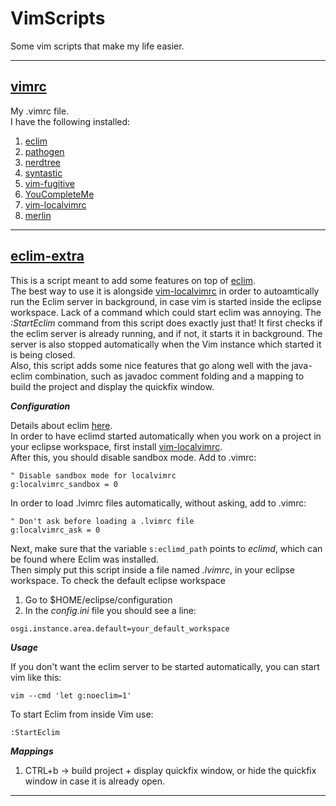 # VimScripts
Some vim scripts that make my life easier.
<hr>

## [vimrc](vimrc)
My .vimrc file.<br>
I have the following installed:
1. [eclim](https://github.com/ervandew/eclim)
2. [pathogen](https://github.com/tpope/vim-pathogen)
3. [nerdtree](https://github.com/scrooloose/nerdtree)
4. [syntastic](https://github.com/vim-syntastic/syntastic)
5. [vim-fugitive](https://github.com/tpope/vim-fugitive)
6. [YouCompleteMe](https://github.com/Valloric/YouCompleteMe)
7. [vim-localvimrc](https://github.com/embear/vim-localvimrc)
8. [merlin](https://github.com/ocaml/merlin)
<hr>

## [eclim-extra](eclim-extra)
This is a script meant to add some features on top of [eclim](https://github.com/ervandew/eclim).<br>
The best way to use it is alongside [vim-localvimrc](https://github.com/embear/vim-localvimrc) in order to autoamtically run the Eclim
server in background, in case vim is started inside the eclipse workspace. Lack of a command which could start eclim was annoying.
The *:StartEclim* command from this script does exactly just that! It first checks if the eclim server is already running, and if not,
it starts it in background. The server is also stopped automatically when the Vim instance which started it is being closed.<br>
Also, this script adds some nice features that go along well with the java-eclim combination, such as javadoc comment folding and a mapping
to build the project and display the quickfix window.<br>

***Configuration***<br>

Details about eclim [here](http://eclim.org/).<br>
In order to have eclimd started automatically when you work on a project in your eclipse workspace, first
install [vim-localvimrc](https://github.com/embear/vim-localvimrc).<br>
After this, you should disable sandbox mode. Add to .vimrc:
```Vim script
" Disable sandbox mode for localvimrc
g:localvimrc_sandbox = 0
```
In order to load .lvimrc files automatically, without asking, add to .vimrc:
```Vim script
" Don't ask before loading a .lvimrc file
g:localvimrc_ask = 0
```

Next, make sure that the variable `s:eclimd_path` points to *eclimd*, which can be found where Eclim was installed.<br>
Then simply put this script inside a file named *.lvimrc*, in your eclipse workspace.
To check the default eclipse workspace<br>
1. Go to $HOME/eclipse/configuration
2. In the *config.ini* file you should see a line:
  ```
  osgi.instance.area.default=your_default_workspace
  ```
***Usage***<br>

If you don't want the eclim server to be started automatically, you can start vim like this:
```
vim --cmd 'let g:noeclim=1' 
```
To start Eclim from inside Vim use:
```Vim script
:StartEclim
```
***Mappings***<br>

1. CTRL+b -> build project + display quickfix window, or hide the quickfix window in case it is already open.
<hr>
